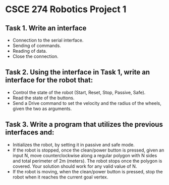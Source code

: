 # CSCE 274 Robotics Project 1

## Task 1. Write an interface
- Connection to the serial interface.
- Sending of commands.
- Reading of data.
- Close the connection.

## Task 2. Using the interface in Task 1, write an interface for the robot that:
- Control the state of the robot (Start, Reset, Stop, Passive, Safe).
- Read the state of the buttons.
- Send a Drive command to set the velocity and the radius of the wheels, given the two as
arguments.

## Task 3. Write a program that utilizes the previous interfaces and:
- Initializes the robot, by setting it in passive and safe mode.
- If the robot is stopped, once the clean/power button is pressed, given an input N, move
counterclockwise along a regular polygon with N sides and total perimeter of 2m
(meters). The robot stops once the polygon is covered. Your solution should work for
any valid value of N.
- If the robot is moving, when the clean/power button is pressed, stop the robot when it
reaches the current goal vertex.